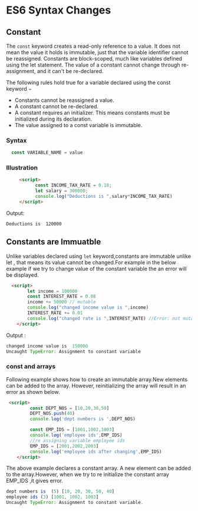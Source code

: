 # ES6 Syntax Changes

## Constant

The `const` keyword creates a read-only reference to a value. It does not mean the value it holds is immutable, just that the variable identifier cannot be reassigned. Constants are block-scoped, much like variables defined using the let statement. The value of a constant cannot change through re-assignment, and it can't be re-declared.

The following rules hold true for a variable declared using the const keyword −
- Constants cannot be reassigned a value.
- A constant cannot be re-declared.
- A constant requires an initializer. This means constants must be initialized during its declaration.
- The value assigned to a const variable is immutable.

### Syntax

```js
  const VARIABLE_NAME = value
```

### Illustration

```html
     <script>
           const INCOME_TAX_RATE = 0.18;
           let salary = 300000;
           console.log("Deductions is ",salary*INCOME_TAX_RATE)
     </script>

```

Output:  

`Deductions is  120000`

## Constants are Immuatble

Unlike variables declared using `let` keyword,constants are immutable unlike let , that means its value cannot be changed.For example in the below example if we try to change value of the constant variable the an error will be displayed.

```html
  <script>
        let income = 100000
        const INTEREST_RATE = 0.08
        income += 50000 // mutable
        console.log("changed income value is ",income)
        INTEREST_RATE += 0.01
        console.log("changed rate is ",INTEREST_RATE) //Error: not mutable
    </script>

```

Output :

```js
changed income value is  150000
Uncaught TypeError: Assignment to constant variable
```

### const and arrays

Following example shows how to create an immutable array.New elements can be added to the array. However, reinitializing the array will result in an error as shown below.

```html
 <script>
         const DEPT_NOS = [10,20,30,50]
         DEPT_NOS.push(40)
         console.log('dept numbers is ',DEPT_NOS)

         const EMP_IDS = [1001,1002,1003]
         console.log('employee ids',EMP_IDS)
         //re assigning variable employee ids
         EMP_IDS = [2001,2002,2003]
         console.log('employee ids after changing',EMP_IDS)
    </script>
```

The above example declares a constant array. A new element can be added to the array.However, when we try to re initialize the constant array EMP_IDS ,it gives error.

```js
dept numbers is  (5) [10, 20, 30, 50, 40]
employee ids (3) [1001, 1002, 1003]
Uncaught TypeError: Assignment to constant variable.
```
